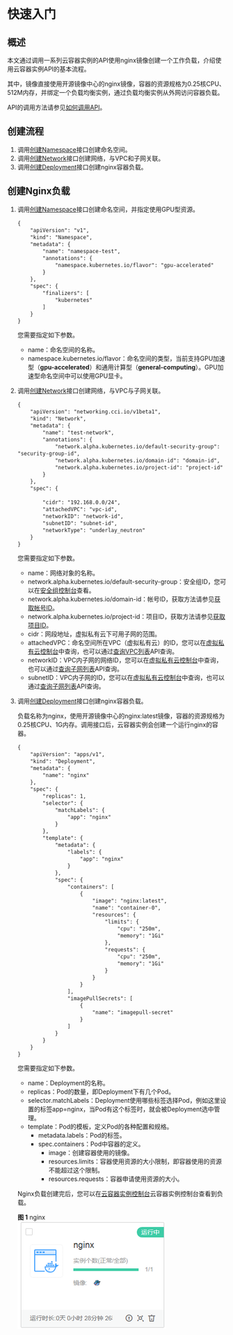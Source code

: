# 快速入门<a name="cci_02_0011"></a>

## 概述<a name="section142673304107"></a>

本文通过调用一系列云容器实例的API使用nginx镜像创建一个工作负载，介绍使用云容器实例API的基本流程。

其中，镜像直接使用开源镜像中心的nginx镜像，容器的资源规格为0.25核CPU、512M内存，并绑定一个负载均衡实例，通过负载均衡实例从外网访问容器负载。

API的调用方法请参见[如何调用API](如何调用API.md)。

## 创建流程<a name="section114621034191316"></a>

1.  调用[创建Namespace](创建Namespace.md)接口创建命名空间。
2.  调用[创建Network](创建Network.md)接口创建网络，与VPC和子网关联。
3.  调用[创建Deployment](创建Deployment.md)接口创建nginx容器负载。

## 创建Nginx负载<a name="section680742610404"></a>

1.  调用[创建Namespace](创建Namespace.md)接口创建命名空间，并指定使用GPU型资源。

    ```
    {
        "apiVersion": "v1",
        "kind": "Namespace",
        "metadata": {
            "name": "namespace-test",
            "annotations": {
                "namespace.kubernetes.io/flavor": "gpu-accelerated"
            }
        },
        "spec": {
            "finalizers": [
                "kubernetes"
            ]
        }
    }
    ```

    您需要指定如下参数。

    -   name：命名空间的名称。
    -   namespace.kubernetes.io/flavor：命名空间的类型，当前支持GPU加速型（**gpu-accelerated**）和通用计算型（**general-computing**）。GPU加速型命名空间中可以使用GPU显卡。

2.  调用[创建Network](创建Network.md)接口创建网络，与VPC与子网关联。

    ```
    {
        "apiVersion": "networking.cci.io/v1beta1",
        "kind": "Network",
        "metadata": {
            "name": "test-network",
            "annotations": {
                "network.alpha.kubernetes.io/default-security-group": "security-group-id",
                "network.alpha.kubernetes.io/domain-id": "domain-id",
                "network.alpha.kubernetes.io/project-id": "project-id"
            }
        },
        "spec": {
            
            "cidr": "192.168.0.0/24",
            "attachedVPC": "vpc-id",
            "networkID": "network-id",
            "subnetID": "subnet-id",
            "networkType": "underlay_neutron"
        }
    }
    ```

    您需要指定如下参数。

    -   name：网络对象的名称。
    -   network.alpha.kubernetes.io/default-security-group：安全组ID，您可以在[安全组控制台](https://console.huaweicloud.com/vpc/#/vpc/vpcmanager/securitygroups)查看。
    -   network.alpha.kubernetes.io/domain-id：帐号ID，获取方法请参见[获取帐号ID](获取帐号ID.md)。
    -   network.alpha.kubernetes.io/project-id：项目ID，获取方法请参见[获取项目ID](获取项目ID.md)。
    -   cidr：网段地址，虚拟私有云下可用子网的范围。
    -   attachedVPC：命名空间所在VPC（虚拟私有云）的ID，您可以在[虚拟私有云控制台](https://console.huaweicloud.com/vpc/#/vpc/vpcmanager/vpcs)中查询，也可以通过[查询VPC列表](https://support.huaweicloud.com/api-vpc/vpc_api01_0003.html)API查询。
    -   networkID：VPC内子网的网络ID，您可以在[虚拟私有云控制台](https://console.huaweicloud.com/vpc/#/vpc/vpcmanager/vpcs)中查询，也可以通过[查询子网列表](https://support.huaweicloud.com/api-vpc/vpc_subnet01_0003.html)API查询。
    -   subnetID：VPC内子网的ID，您可以在[虚拟私有云控制台](https://console.huaweicloud.com/vpc/#/vpc/vpcmanager/vpcs)中查询，也可以通过[查询子网列表](https://support.huaweicloud.com/api-vpc/vpc_subnet01_0003.html)API查询。

3.  调用[创建Deployment](创建Deployment.md)接口创建nginx容器负载。

    负载名称为nginx，使用开源镜像中心的nginx:latest镜像，容器的资源规格为0.25核CPU、1G内存。调用接口后，云容器实例会创建一个运行nginx的容器。

    ```
    {
        "apiVersion": "apps/v1",
        "kind": "Deployment",
        "metadata": {
            "name": "nginx"
        },
        "spec": {
            "replicas": 1,
            "selector": {
                "matchLabels": {
                    "app": "nginx"
                }
            },
            "template": {
                "metadata": {
                    "labels": {
                        "app": "nginx"
                    }
                },
                "spec": {
                    "containers": [
                        {
                            "image": "nginx:latest",
                            "name": "container-0",
                            "resources": {
                                "limits": {
                                    "cpu": "250m",
                                    "memory": "1Gi"
                                },
                                "requests": {
                                    "cpu": "250m",
                                    "memory": "1Gi"
                                }
                            }
                        }
                    ],
                    "imagePullSecrets": [
                        {
                            "name": "imagepull-secret"
                        }
                    ]
                }
            }
        }
    }
    ```

    您需要指定如下参数。

    -   name：Deployment的名称。
    -   replicas：Pod的数量，即Deployment下有几个Pod。
    -   selector.matchLabels：Deployment使用哪些标签选择Pod，例如这里设置的标签app=nginx，当Pod有这个标签时，就会被Deployment选中管理。
    -   template：Pod的模板，定义Pod的各种配置和规格。
        -   metadata.labels：Pod的标签。
        -   spec.containers：Pod中容器的定义。
            -   image：创建容器使用的镜像。
            -   resources.limits：容器使用资源的大小限制，即容器使用的资源不能超过这个限制。
            -   resources.requests：容器申请使用资源的大小。


    Nginx负载创建完后，您可以在[云容器实例控制台](https://console.huaweicloud.com/cci/#/app/dashboard)云容器实例控制台查看到负载。

    **图 1**  nginx<a name="fig47489333115"></a>  
    ![](figures/nginx.png "nginx")


